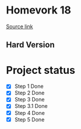 # Homevork 18
[Source link](https://skyengpublic.notion.site/18-a43a2150d74e4e428812b6cbb583f7d3#4f01393f14ca4bff8b2db365bfc7a17c)
## Hard Version
# Project status
- [x] Step 1 Done
- [x] Step 2 Done
- [x] Step 3 Done
- [x] Step 3.1 Done
- [x] Step 4 Done
- [x] Step 5 Done